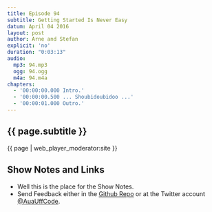 ```yaml
---
title: Episode 94
subtitle: Getting Started Is Never Easy
datum: April 04 2016
layout: post
author: Arne and Stefan
explicit: 'no'
duration: "0:03:13"
audio:
  mp3: 94.mp3
  ogg: 94.ogg
  m4a: 94.m4a
chapters:
  - '00:00:00.000 Intro.'
  - '00:00:00.500 ... Shoubidoubidoo ...'
  - '00:00:01.000 Outro.'
---
```


## {{ page.subtitle }}

{{ page | web_player_moderator:site }}

## Show Notes and Links

  * Well this is the place for the Show Notes.
  * Send Feedback either in the [Github Repo](https://github.com/haslinger/jekyll-octopod) or at the Twitter account [@AuaUffCode](http://twitter.com/@AuaUffCode).
